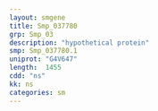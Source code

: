 ```yaml
---
layout: smgene
title: Smp_037780
grp: Smp_03
description: "hypothetical protein"
smp: Smp_037780.1
uniprot: "G4V647"
length:  1455
cdd: "ns"
kk: ns
categories: sm
---
```

